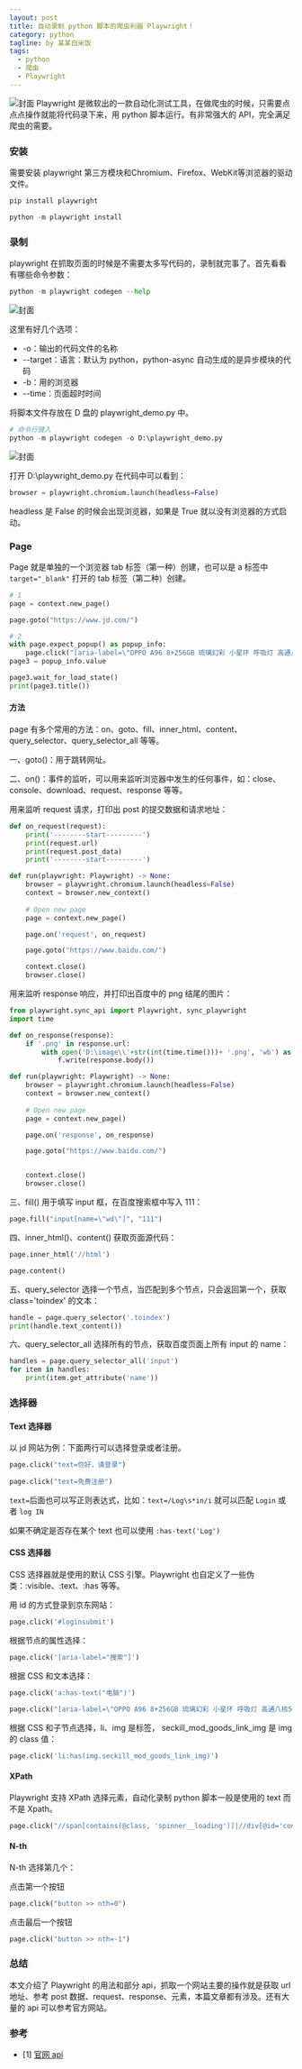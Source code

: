 ```yaml
---
layout: post
title: 自动录制 python 脚本的爬虫利器 Playwright！
category: python
tagline: by 某某白米饭
tags: 
  - python
  - 爬虫
  - Playwright
---
```


![封面](http://www.justdopython.com/assets/images/2022/01/playwright/封面.png)
Playwright 是微软出的一款自动化测试工具，在做爬虫的时候，只需要点点点操作就能将代码录下来，用 python 脚本运行。有非常强大的 API，完全满足爬虫的需要。

<!--more-->

### 安装

需要安装 playwright 第三方模块和Chromium、Firefox、WebKit等浏览器的驱动文件。

```python
pip install playwright

python -m playwright install
```

### 录制

playwright 在抓取页面的时候是不需要太多写代码的，录制就完事了。首先看看有哪些命令参数：

```python
python -m playwright codegen --help
```

![封面](http://www.justdopython.com/assets/images/2022/01/playwright/0.gif)

这里有好几个选项：

* -o：输出的代码文件的名称
* --target：语言：默认为 python，python-async 自动生成的是异步模块的代码
* -b：用的浏览器
* --time：页面超时时间


将脚本文件存放在 D 盘的 playwright_demo.py 中。

```python
# 命令行键入
python -m playwright codegen -o D:\playwright_demo.py
```

![封面](http://www.justdopython.com/assets/images/2022/01/playwright/1.gif)

打开 D:\playwright_demo.py 在代码中可以看到：

```python
browser = playwright.chromium.launch(headless=False)
```

headless 是 False 的时候会出现浏览器，如果是 True 就以没有浏览器的方式启动。

### Page

Page 就是单独的一个浏览器 tab 标签（第一种）创建，也可以是 a 标签中 `target="_blank"` 打开的 tab 标签（第二种）创建。

```python
# 1
page = context.new_page()

page.goto("https://www.jd.com/")

# 2
with page.expect_popup() as popup_info:
    page.click("[aria-label=\"OPPO A96 8+256GB 琉璃幻彩 小星环 呼吸灯 高通八核5G芯片 33W快充 OLED超清护眼屏 拍照5G手机oppoa96\"] >> text=¥")
page3 = popup_info.value

page3.wait_for_load_state()
print(page3.title())
```

#### 方法

page 有多个常用的方法：on、goto、fill、inner_html、content、query_selector、query_selector_all 等等。

一、goto()：用于跳转网址。

二、on()：事件的监听，可以用来监听浏览器中发生的任何事件，如：close、console、download、request、response 等等。

用来监听 request 请求，打印出 post 的提交数据和请求地址：

```python
def on_request(request):
    print('--------start---------')
    print(request.url)
    print(request.post_data)
    print('--------start---------')

def run(playwright: Playwright) -> None:
    browser = playwright.chromium.launch(headless=False)
    context = browser.new_context()
    
    # Open new page
    page = context.new_page()

    page.on('request', on_request)

    page.goto("https://www.baidu.com/")

    context.close()
    browser.close()
```

用来监听 response 响应，并打印出百度中的 png 结尾的图片：

```python
from playwright.sync_api import Playwright, sync_playwright
import time

def on_response(response):
    if '.png' in response.url:
        with open('D:\image\\'+str(int(time.time()))+ '.png', 'wb') as f:
            f.write(response.body())

def run(playwright: Playwright) -> None:
    browser = playwright.chromium.launch(headless=False)
    context = browser.new_context()
    
    # Open new page
    page = context.new_page()

    page.on('response', on_response)

    page.goto("https://www.baidu.com/")


    context.close()
    browser.close()
```

三、fill() 用于填写 input 框，在百度搜索框中写入 111：

```python
page.fill("input[name=\"wd\"]", "111")
```

四、inner_html()、content() 获取页面源代码：

```python
page.inner_html('//html')

page.content()
```

五、query_selector 选择一个节点，当匹配到多个节点，只会返回第一个，获取 class='toindex' 的文本：

```python
handle = page.query_selector('.toindex')
print(handle.text_content())
```

六、query_selector_all 选择所有的节点，获取百度页面上所有 input 的 name：

```python
handles = page.query_selector_all('input')
for item in handles:
    print(item.get_attribute('name'))
```



### 选择器

#### Text 选择器

以 jd 网站为例：下面两行可以选择登录或者注册。

```python
page.click("text=你好，请登录")
    
page.click("text=免费注册")
```

`text=`后面也可以写正则表达式，比如：`text=/Log\s*in/i` 就可以匹配 `Login` 或者 `log IN`

如果不确定是否存在某个 text 也可以使用 `:has-text('Log')`

#### CSS 选择器

CSS 选择器就是使用的默认 CSS 引擎。Playwright 也自定义了一些伪类：:visible、:text、:has 等等。

用 id 的方式登录到京东网站：

```python
page.click('#loginsubmit')
```

根据节点的属性选择：

```python
page.click('[aria-label="搜索"]')
```

根据 CSS 和文本选择：

```python
page.click('a:has-text("电脑")')

page.click("[aria-label=\"OPPO A96 8+256GB 琉璃幻彩 小星环 呼吸灯 高通八核5G芯片 33W快充 OLED超清护眼屏 拍照5G手机oppoa96\"] >> text=¥")
```

根据 CSS 和子节点选择，li、img 是标签， seckill_mod_goods_link_img 是 img 的 class 值：

```python
page.click('li:has(img.seckill_mod_goods_link_img)')
```

#### XPath

Playwright 支持 XPath 选择元素，自动化录制 python 脚本一般是使用的 text 而不是 Xpath。

```python
page.click("//span[contains(@class, 'spinner__loading')]|//div[@id='confirmation']")
```

#### N-th

N-th 选择第几个：

点击第一个按钮

```python
page.click("button >> nth=0")
```

点击最后一个按钮

```python
page.click("button >> nth=-1")
```


### 总结

本文介绍了 Playwright 的用法和部分 api，抓取一个网站主要的操作就是获取 url 地址、参考 post 数据、request、response、元素，本篇文章都有涉及。还有大量的 api 可以参考官方网站。

### 参考

- [1] [官网 api](https://playwright.dev/python/docs/api/class-playwright)

